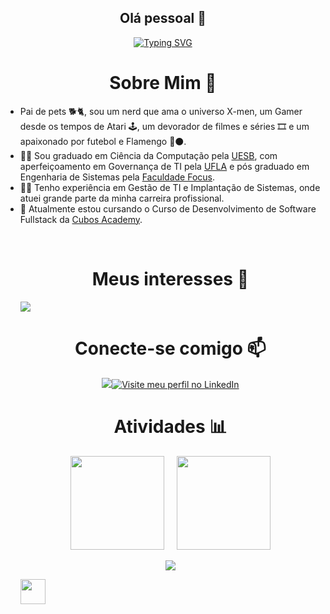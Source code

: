 <section id="apresentacao">
	<h1 align="center">Olá pessoal 🖖 </h1>
	<div align="center">
 		<a href="https://git.io/typing-svg"><img src="https://readme-typing-svg.herokuapp.com?font=Press+Start+2P&size=22&duration=3000&pause=1000&color=FF0000&center=true&random=false&width=635&lines=Sou+o+Pericles+Cabral.+;Bem+vindos(as)+ao+meu+Github." alt="Typing SVG" 		/></a>
	</div>
</section>

<h1 align="center"> Sobre Mim 💼 </h1>

<ul align="left">
  <li>Pai de pets 🐕🐈, sou um nerd que ama o universo X-men, um Gamer desde os tempos de Atari 🕹, um devorador de filmes e séries 🎞 e um apaixonado por futebol e Flamengo 🔴⚫.</li>
  <li>👨‍🎓 Sou graduado em Ciência da Computação pela <a href="https://www.uesb.br/" target="_blank" >UESB</a>, com aperfeiçoamento em Governança de TI pela <a href="https://ufla.br/" target="_blank" >UFLA</a> e pós graduado em Engenharia de Sistemas pela <a href="https://faculdadefocus.com.br/" target="_blank" >Faculdade Focus</a>.</li>
  <li>👨‍💻 Tenho experiência em Gestão de TI e Implantação de Sistemas, onde atuei grande parte da minha carreira profissional.</li>
  <li>📖 Atualmente estou cursando o Curso de Desenvolvimento de Software Fullstack da <a href="https://cubos.academy/" target="_blank" >Cubos Academy</a>.</li>

​    

<h1 align="center"> Meus interesses 🧠 </h1>

<p align="left"><a href="https://skillicons.dev"><img src="https://skillicons.dev/icons?i=javascript,typescript,php,python,java,react,nodejs,express,html,css,git,npm,mysql,postgres" /></a></p>



<h1 align="center"> Conecte-se comigo 📫 </h1>

<div align ="center"><a href="mailto:periclesccabral@gmail.com"><img src="https://img.shields.io/badge/Gmail-D14836?style=for-the-badge&logo=gmail&logoColor=white"></a><a href="https://www.linkedin.com/in/periclescabral/"><img src="https://img.shields.io/badge/LinkedIn-0077B5?style=for-the-badge&logo=linkedin&logoColor=white" alt="Visite meu perfil no LinkedIn"></a></div>



<h1 align="center"> Atividades 📊 </h1>

<p float="left" align="center">
  <img src="https://github-readme-stats.vercel.app/api/top-langs/?username=peucabral85&theme=dracula&layout=compact" height="150px" />
  &nbsp; &nbsp;
  <img src="https://github-readme-stats.vercel.app/api?username=peucabral85&show_icons=true&title_color=f7418a&icon_color=BBB&text_color=BBB&bg_color=141321&include_all_commits=true" height="150px" />
</p>

<p float="left" align="center">
  <img align="center" src="https://github-readme-activity-graph.vercel.app/graph?username=peucabral85&theme=tokyo-night&hide_border=true&show_icons=true&custom_title=Grafico%20de%20Contribuicao" />
</p>



<img align="center" height="40px" src="https://komarev.com/ghpvc/?username=peucabral85&color=000000">
